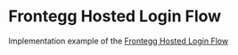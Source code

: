 # Frontegg Hosted Login Flow

Implementation example of the [Frontegg Hosted Login Flow](https://docs.frontegg.com/docs/native-hosted-login)
